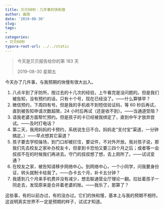 ```yaml
---
title: 贝贝60秒：几件事的快和慢
author: 曲政
date: '2019-08-30'
slug: 
tags:
- 
categories:
- 贝贝60秒
typora-root-url: ../../static
---
```


>   今天是贝贝报告给你的第 183 天
>
>   2019-08-30 星期五

今天办了几件事，与我预期的快慢有很大出入。

1.  八点半到了牙防所，按过去的十几次的经验，上午看完是没问题的。但是我们被告知，没有预约的话，只有十个号，现在已经没了。——什么算够早？
2.  微信预约，下周四有号。但是我的手机收不到短信验证码，等 60 秒后再试，直到被告知申请次数超限，24 小时后再试（还是收不到）。——当通道受阻？
3.  请我老婆方面帮忙预约。但是孩子的卡已经被我绑定了，直到中午才放弃尝试。——及时打电话？
4.  第二天，我用妈妈的卡预约，系统说生日不合。妈妈走“支付宝”渠道，一分钟搞定。）——早点想其它渠道？
5.  孩子要去学校操场，到门口却被拦住，要证件，不对外开放。我对孩子说，那我们先去校友之家补办校友卡，但拿到卡恐怕又要三四个月之后；或者等一会叔叔不在的时候我们再进去。守门的叔叔想了想，去上厕所了。——试试变通？
6.  在校友之家，被告知请移步网络中心。到网络中心，一个小同学，问我要身份证，转头就制卡给我了。——办卡五个月，补卡五分钟？
7.  我感到几个月来手机费并没有减少，想去联通营业厅理论一翻。拉扯着孩子一同走去，发现原来是合并着老婆的账。——我乐了，那算了？

这些事，有的以前办过，有的没办过。它们的快和慢，基本上与我的预期不相符。这说明真实世界不一定是预期的样子，试试才知道。
